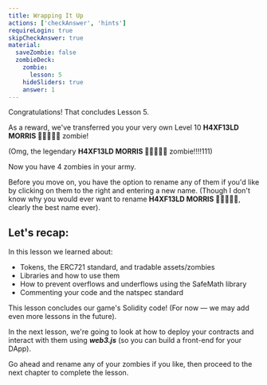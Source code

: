 ```yaml
---
title: Wrapping It Up
actions: ['checkAnswer', 'hints']
requireLogin: true
skipCheckAnswer: true
material:
  saveZombie: false
  zombieDeck:
    zombie:
      lesson: 5
    hideSliders: true
    answer: 1
---
```


Congratulations! That concludes Lesson 5.

As a reward, we've transferred you your very own Level 10 **H4XF13LD MORRIS 💯💯😎💯💯** zombie!

(Omg, the legendary **H4XF13LD MORRIS 💯💯😎💯💯** zombie!!!!111)

Now you have 4 zombies in your army.

Before you move on, you have the option to rename any of them if you'd like by clicking on them to the right and entering a new name. (Though I don't know why you would ever want to rename **H4XF13LD MORRIS 💯💯😎💯💯**, clearly the best name ever).

## Let's recap:

In this lesson we learned about:

- Tokens, the ERC721 standard, and tradable assets/zombies
- Libraries and how to use them
- How to prevent overflows and underflows using the SafeMath library
- Commenting your code and the natspec standard

This lesson concludes our game's Solidity code! (For now — we may add even more lessons in the future).

In the next lesson, we're going to look at how to deploy your contracts and interact with them using **_web3.js_** (so you can build a front-end for your DApp).

Go ahead and rename any of your zombies if you like, then proceed to the next chapter to complete the lesson.
